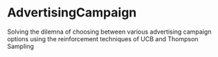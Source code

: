 # AdvertisingCampaign
Solving the dilemna of choosing between various advertising campaign options using the reinforcement techniques of UCB and Thompson Sampling
